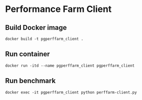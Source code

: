 # Performance Farm Client

## Build Docker image

```
docker build -t pgperffarm_client .
```

## Run container

```
docker run -itd --name pgperffarm_client pgperffarm_client
```

## Run benchmark

```
docker exec -it pgperffarm_client python perffarm-client.py
```
